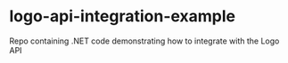 # logo-api-integration-example
Repo containing .NET code demonstrating how to integrate with the Logo API
